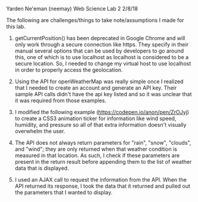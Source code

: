 Yarden Ne'eman (neemay)
Web Science Lab 2
2/8/18

The following are challenges/things to take note/assumptions I made for this lab.

1) getCurrentPosition() has been deprecated in Google Chrome and will only work through a secure connection like https.
  They specify in their manual several options that can be used by developers to go around this, one of which is to use localhost
  as localhost is considered to be a secure location. So, I needed to change my virtual host to use localhost in order to properly
  access the geolocation.
  
2) Using the API for openWeatherMap was really simple once I realized that I needed to create an account and generate an API key.
  Their sample API calls didn't have the api key listed and so it was unclear that it was required from those examples.
  
3) I modified the following example (https://codepen.io/anon/pen/ZrOJyj) to create a CSS3 animation ticker for information like
  wind speed, humidity, and pressure so all of that extra information doesn't visually overwhelm the user.
  
4) The API does not always return parameters for "rain", "snow", "clouds", and "wind"; they are only returned when that weather condition
  is measured in that location. As such, I check if these parameters are present in the return result before appending them to the list
  of weather data that is displayed.
  
5) I used an AJAX call to request the information from the API. When the API returned its response, I took the data that it returned and pulled out the
  parameters that I wanted to display.